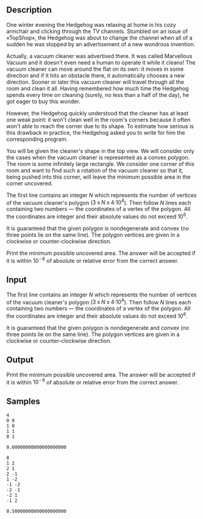 ## Description

<div><p>One winter evening the Hedgehog was relaxing at home in his cozy armchair and clicking through the TV channels. Stumbled on an issue of «TopShop», the Hedgehog was about to change the channel when all of a sudden he was stopped by an advertisement of a new wondrous invention.</p><p>Actually, a vacuum cleaner was advertised there. It was called Marvellous Vacuum and it doesn't even need a human to operate it while it cleans! The vacuum cleaner can move around the flat on its own: it moves in some direction and if it hits an obstacle there, it automatically chooses a new direction. Sooner or later this vacuum cleaner will travel through all the room and clean it all. Having remembered how much time the Hedgehog spends every time on cleaning (surely, no less than a half of the day), he got eager to buy this wonder.</p><p>However, the Hedgehog quickly understood that the cleaner has at least one weak point: it won't clean well in the room's corners because it often won't able to reach the corner due to its shape. To estimate how serious is this drawback in practice, the Hedgehog asked you to write for him the corresponding program.</p><p>You will be given the cleaner's shape in the top view. We will consider only the cases when the vacuum cleaner is represented as a convex polygon. The room is some infinitely large rectangle. We consider one corner of this room and want to find such a rotation of the vacuum cleaner so that it, being pushed into this corner, will leave the minimum possible area in the corner uncovered.</p></div><div class="input-specification"><p>The first line contains an integer <span class="tex-span"><i>N</i></span> which represents the number of vertices of the vacuum cleaner's polygon (<span class="tex-span">3 ≤ <i>N</i> ≤ 4·10<sup class="upper-index">4</sup></span>). Then follow <span class="tex-span"><i>N</i></span> lines each containing two numbers — the coordinates of a vertex of the polygon. All the coordinates are integer and their absolute values do not exceed <span class="tex-span">10<sup class="upper-index">6</sup></span>.</p><p>It is guaranteed that the given polygon is nondegenerate and convex (no three points lie on the same line). The polygon vertices are given in a clockwise or counter-clockwise direction.</p></div><div class="output-specification"><p>Print the minimum possible uncovered area. The answer will be accepted if it is within <span class="tex-span">10<sup class="upper-index"> - 6</sup></span> of absolute or relative error from the correct answer.</p></div>


## Input

<p>The first line contains an integer <span class="tex-span"><i>N</i></span> which represents the number of vertices of the vacuum cleaner's polygon (<span class="tex-span">3 ≤ <i>N</i> ≤ 4·10<sup class="upper-index">4</sup></span>). Then follow <span class="tex-span"><i>N</i></span> lines each containing two numbers — the coordinates of a vertex of the polygon. All the coordinates are integer and their absolute values do not exceed <span class="tex-span">10<sup class="upper-index">6</sup></span>.</p><p>It is guaranteed that the given polygon is nondegenerate and convex (no three points lie on the same line). The polygon vertices are given in a clockwise or counter-clockwise direction.</p>


## Output

<p>Print the minimum possible uncovered area. The answer will be accepted if it is within <span class="tex-span">10<sup class="upper-index"> - 6</sup></span> of absolute or relative error from the correct answer.</p>


## Samples

```input1
4
0 0
1 0
1 1
0 1

```

```output1
0.00000000000000000000
```






```input2
8
1 2
2 1
2 -1
1 -2
-1 -2
-2 -1
-2 1
-1 2

```

```output2
0.50000000000000000000
```



